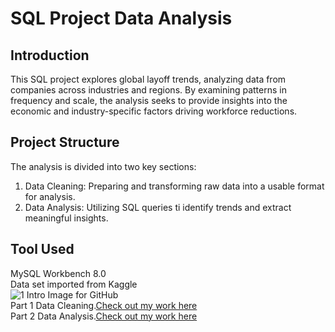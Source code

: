 # SQL Project Data Analysis
 
## Introduction
This SQL project explores global layoff trends, analyzing data from companies across industries and regions. 
By examining patterns in frequency and scale, the analysis seeks to provide insights into the economic and industry-specific factors driving workforce reductions.  
## Project Structure  
The analysis is divided into two key sections:
1. Data Cleaning: Preparing and transforming raw data into a usable format for analysis.
2. Data Analysis: Utilizing SQL queries ti identify trends and extract meaningful insights.
## Tool Used  
MySQL Workbench 8.0  
Data set imported from Kaggle  
![1 Intro Image for GitHub](https://github.com/user-attachments/assets/00612d05-bd16-4dbc-ad4b-fbce3b474675)  
Part 1 Data Cleaning.[Check out my work here](https://github.com/Mnord444/SQL_Project_Data_Analytics/tree/main/Data%20Cleaning%20Project)  
Part 2 Data Analysis.[Check out my work here](https://github.com/Mnord444/SQL_Project_Data_Analytics/tree/main/Data%20Analysis%20Project)

